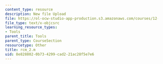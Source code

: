 ```yaml
---
content_type: resource
description: New file Upload
file: https://ol-ocw-studio-app-production.s3.amazonaws.com/courses/12-811-tropical-meteorology-spring-2011/8e8288020b734299cad221ac28f5e7e6_rcm_2.m
file_type: text/x-objcsrc
learning_resource_types:
- Tools
parent_title: Tools
parent_type: CourseSection
resourcetype: Other
title: rcm_2.m
uid: 8e828802-0b73-4299-cad2-21ac28f5e7e6
---
```

